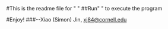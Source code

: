 #This is the readme file for "     "
##Run"      " to execute the program


#Enjoy!
###--Xiao (Simon) Jin, xj84@cornell.edu